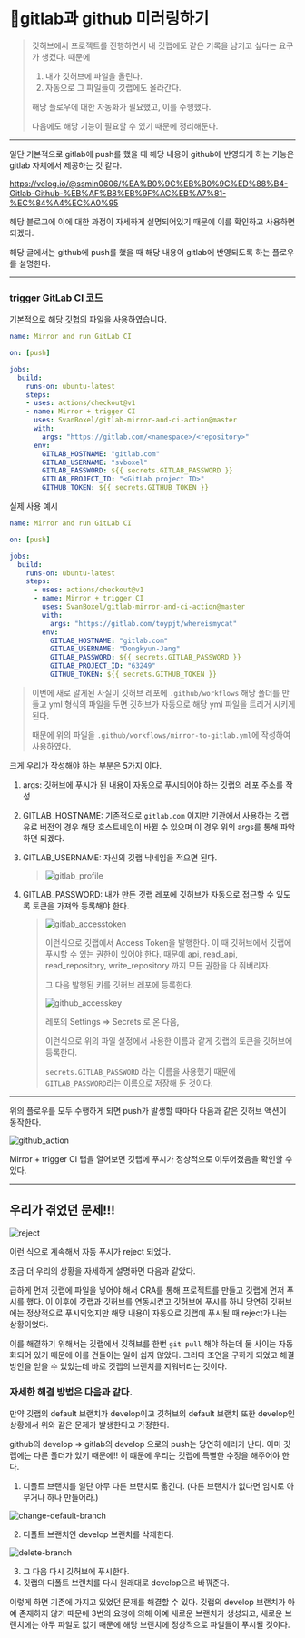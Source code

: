 # 🎉gitlab과 github 미러링하기

> 깃허브에서 프로젝트를 진행하면서 내 깃랩에도 같은 기록을 남기고 싶다는 요구가 생겼다. 때문에 
>
> 1. 내가 깃허브에 파일을 올린다.
> 2. 자동으로 그 파일들이 깃랩에도 올라간다.
>
> 해당 플로우에 대한 자동화가 필요했고, 이를 수행했다. 
>
> 다음에도 해당 기능이 필요할 수 있기 때문에 정리해둔다.

---

일단 기본적으로 gitlab에 push를 했을 때 해당 내용이 github에 반영되게 하는 기능은 gitlab 자체에서 제공하는 것 같다.

https://velog.io/@ssmin0606/%EA%B0%9C%EB%B0%9C%ED%88%B4-Gitlab-Github-%EB%AF%B8%EB%9F%AC%EB%A7%81-%EC%84%A4%EC%A0%95

해당 블로그에 이에 대한 과정이 자세하게 설명되어있기 때문에 이를 확인하고 사용하면 되겠다.

해당 글에서는 github에 push를 했을 때 해당 내용이 gitlab에 반영되도록 하는 플로우를 설명한다. 

---

### trigger GitLab CI 코드

기본적으로 해당 [깃헙](https://github.com/SvanBoxel/gitlab-mirror-and-ci-action)의 파일을 사용하였습니다.

```yaml
name: Mirror and run GitLab CI

on: [push]

jobs:
  build:
    runs-on: ubuntu-latest
    steps:
    - uses: actions/checkout@v1
    - name: Mirror + trigger CI
      uses: SvanBoxel/gitlab-mirror-and-ci-action@master
      with:
        args: "https://gitlab.com/<namespace>/<repository>"
      env:
        GITLAB_HOSTNAME: "gitlab.com"
        GITLAB_USERNAME: "svboxel"
        GITLAB_PASSWORD: ${{ secrets.GITLAB_PASSWORD }} 
        GITLAB_PROJECT_ID: "<GitLab project ID>" 
        GITHUB_TOKEN: ${{ secrets.GITHUB_TOKEN }} 
```

실제 사용 예시

```yaml
name: Mirror and run GitLab CI

on: [push]

jobs:
  build:
    runs-on: ubuntu-latest
    steps:
      - uses: actions/checkout@v1
      - name: Mirror + trigger CI
        uses: SvanBoxel/gitlab-mirror-and-ci-action@master
        with:
          args: "https://gitlab.com/toypjt/whereismycat"
        env:
          GITLAB_HOSTNAME: "gitlab.com"
          GITLAB_USERNAME: "Dongkyun-Jang"
          GITLAB_PASSWORD: ${{ secrets.GITLAB_PASSWORD }}
          GITLAB_PROJECT_ID: "63249"
          GITHUB_TOKEN: ${{ secrets.GITHUB_TOKEN }}
```

> 이번에 새로 알게된 사실이 깃허브 레포에 `.github/workflows` 해당 폴더를 만들고 yml 형식의 파일을 두면 깃허브가 자동으로 해당 yml 파일을 트리거 시키게된다.
>
> 때문에 위의 파일을 `.github/workflows/mirror-to-gitlab.yml`에 작성하여 사용하였다.

크게 우리가 작성해야 하는 부분은 5가지 이다.

1. args: 깃허브에 푸시가 된 내용이 자동으로 푸시되어야 하는 깃랩의 레포 주소를 작성

2. GITLAB_HOSTNAME: 기존적으로 `gitlab.com` 이지만 기관에서 사용하는 깃랩 유료 버전의 경우 해당 호스트네임이 바뀔 수 있으며 이 경우 위의 args를 통해 파악하면 되겠다.

3. GITLAB_USERNAME: 자신의 깃랩 닉네임을 적으면 된다.

   > ![gitlab_profile](../assets/img/gitlab_profile.jpg)

4. GITLAB_PASSWORD: 내가 만든 깃랩 레포에 깃허브가 자동으로 접근할 수 있도록 토큰을 가져와 등록해야 한다.

   > ![gitlab_accesstoken](../assets/img/gitlab_accesstoken.png)
   >
   > 이런식으로 깃랩에서 Access Token을 발행한다. 이 때 깃허브에서 깃랩에 푸시할 수 있는 권한이 있어야 한다. 때문에 api, read_api, read_repository, write_repository 까지 모든 권한을 다 줘버리자.
   >
   > 
   >그 다음 발행된 키를 깃허브 레포에 등록한다.
   >
   > ![github_accesskey](../assets/img/github_accesskey.jpg)
   >
   > 레포의 Settings => Secrets 로 온 다음,
   >
   > 이런식으로 위의 파일 설정에서 사용한 이름과 같게 깃랩의 토큰을 깃허브에 등록한다.
   >
   > `secrets.GITLAB_PASSWORD` 라는 이름을 사용했기 때문에 `GITLAB_PASSWORD`라는 이름으로 저장해 둔 것이다.

---

위의 플로우를 모두 수행하게 되면 push가 발생할 때마다 다음과 같은 깃허브 액션이 동작한다.

![github_action](../assets/img/github_action.jpg)

Mirror + trigger CI 탭을 열어보면 깃랩에 푸시가 정상적으로 이루어졌음을 확인할 수 있다.

---

## 우리가 겪었던 문제!!!

![reject](../assets/img/reject_push.jpg)

이런 식으로 계속해서 자동 푸시가 reject 되었다.

조금 더 우리의 상황을 자세하게 설명하면 다음과 같았다. 

급하게 먼저 깃랩에 파일을 넣어야 해서 CRA를 통해 프로젝트를 만들고 깃랩에 먼저 푸시를 했다. 이 이후에 깃랩과 깃허브를 연동시켰고 깃허브에 푸시를 하니 당연히 깃허브에는 정상적으로 푸시되었지만 해당 내용이 자동으로 깃랩에 푸시될 때 reject가 나는 상황이었다.

이를 해결하기 위해서는 깃랩에서 깃허브를 한번 `git pull` 해야 하는데 둘 사이는 자동화되어 있기 때문에 이를 건들이는 일이 쉽지 않았다. 그러다 조언을 구하게 되었고 해결방안을 얻을 수 있었는데 바로 깃랩의 브랜치를 지워버리는 것이다. 

### 자세한 해결 방법은 다음과 같다.

만약 깃랩의 default 브랜치가 develop이고 깃허브의 default 브랜치 또한 develop인 상황에서 위와 같은 문제가 발생한다고 가정한다.

github의 develop => gitlab의 develop 으로의 push는 당연히 에러가 난다. 이미 깃랩에는 다른 폴더가 있기 때문에!! 이 떄문에 우리는 깃랩에 특별한 수정을 해주어야 한다.



1. 디폴트 브랜치를 일단 아무 다른 브랜치로 옮긴다. (다른 브랜치가 없다면 임시로 아무거나 하나 만들어라.)

![change-default-branch](../assets/img/change-default-branch.jpg)

2. 디폴트 브랜치인 develop 브랜치를 삭제한다.

![delete-branch](../assets/img/Inkeddelete-branch_LI.jpg)

3. 그 다음 다시 깃허브에 푸시한다.
4. 깃랩의 디폴트 브랜치를 다시 원래대로 develop으로 바꿔준다.

이렇게 하면 기존에 가지고 있었던 문제를 해결할 수 있다. 깃랩의 develop 브랜치가 아예 존재하지 않기 때문에 3번의 요청에 의해 아예 새로운 브랜치가 생성되고, 새로운 브랜치에는 아무 파일도 없기 때문에 해당 브랜치에 정상적으로 파일들이 푸시될 것이다.

